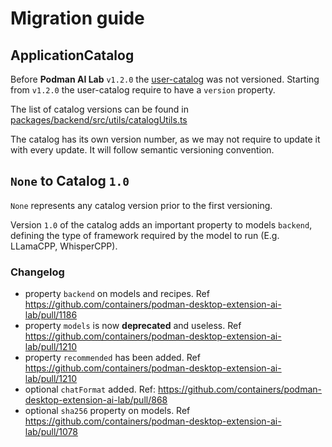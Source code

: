 # Migration guide

## ApplicationCatalog

Before **Podman AI Lab** `v1.2.0` the [user-catalog](./PACKAGING-GUIDE.md#applicationcatalog) was not versioned. 
Starting from `v1.2.0` the user-catalog require to have a `version` property.

The list of catalog versions can be found in [packages/backend/src/utils/catalogUtils.ts](https://github.com/containers/podman-desktop-extension-ai-lab/blob/main/packages/backend/src/utils/catalogUtils.ts)

The catalog has its own version number, as we may not require to update it with every update. It will follow semantic versioning convention.

## `None` to Catalog `1.0`

`None` represents any catalog version prior to the first versioning. 

Version `1.0` of the catalog adds an important property to models `backend`, defining the type of framework required by the model to run (E.g. LLamaCPP, WhisperCPP).

### Changelog

- property `backend` on models and recipes. Ref https://github.com/containers/podman-desktop-extension-ai-lab/pull/1186
- property `models` is now **deprecated** and useless. Ref https://github.com/containers/podman-desktop-extension-ai-lab/pull/1210
- property `recommended` has been added. Ref https://github.com/containers/podman-desktop-extension-ai-lab/pull/1210
- optional `chatFormat` added. Ref: https://github.com/containers/podman-desktop-extension-ai-lab/pull/868
- optional `sha256` property on models. Ref https://github.com/containers/podman-desktop-extension-ai-lab/pull/1078

